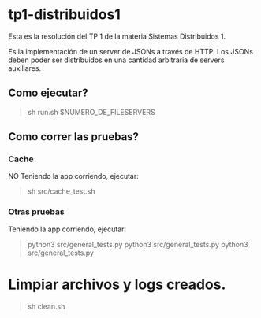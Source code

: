 # tp1-distribuidos1

Esta es la resolución del TP 1 de la materia Sistemas Distribuidos 1.

Es la implementación de un server de JSONs a través de HTTP.
Los JSONs deben poder ser distribuidos en una cantidad arbitraria de servers auxiliares.



## Como ejecutar?


> sh run.sh $NUMERO_DE_FILESERVERS



## Como correr las pruebas?

### Cache


NO Teniendo la app corriendo, ejecutar:

> sh src/cache_test.sh

### Otras pruebas

Teniendo la app corriendo, ejecutar:

> python3 src/general_tests.py
> python3 src/general_tests.py
> python3 src/general_tests.py


# Limpiar archivos y logs creados.

> sh clean.sh